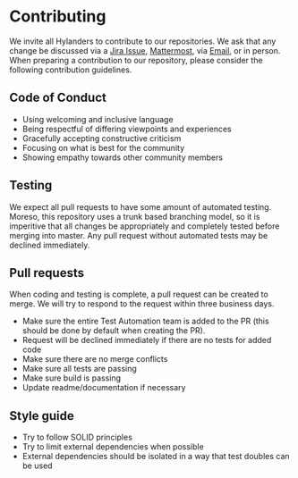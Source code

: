 # Contributing

We invite all Hylanders to contribute to our repositories. We ask that any change be discussed via a [Jira Issue](https://jira.hylandqa.net/secure/RapidBoard.jspa?rapidView=178), [Mattermost](https://mattermost.hyland.com/hyland/channels/test-automation), via [Email](mailto:grp-automatedtesting@hyland.com), or in person. When preparing a contribution to our repository, please consider the following contribution guidelines.

## Code of Conduct

* Using welcoming and inclusive language
* Being respectful of differing viewpoints and experiences
* Gracefully accepting constructive criticism
* Focusing on what is best for the community
* Showing empathy towards other community members

## Testing

We expect all pull requests to have some amount of automated testing. Moreso, this repository uses a trunk based branching model, so it is imperitive that all changes be appropriately and completely tested before merging into master. Any pull request without automated tests may be declined immediately.

## Pull requests

When coding and testing is complete, a pull request can be created to merge. We will try to respond to the request within three business days.

* Make sure the entire Test Automation team is added to the PR (this should be done by default when creating the PR).
* Request will be declined immediately if there are no tests for added code
* Make sure there are no merge conflicts
* Make sure all tests are passing
* Make sure build is passing
* Update readme/documentation if necessary

## Style guide

* Try to follow SOLID principles 
* Try to limit external dependencies when possible
* External dependencies should be isolated in a way that test doubles can be used 

